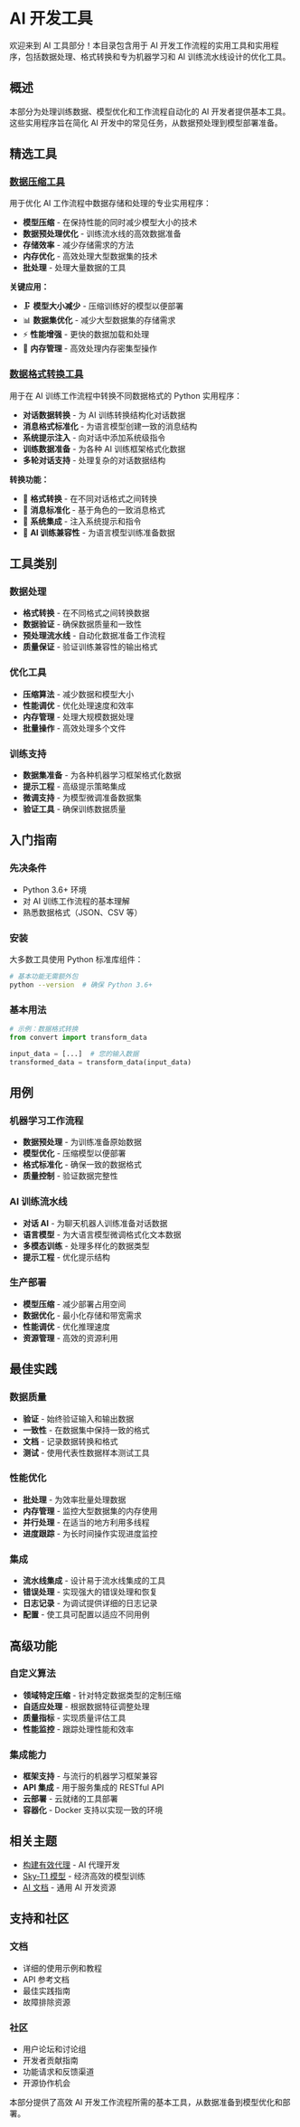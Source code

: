 # AI 开发工具

欢迎来到 AI 工具部分！本目录包含用于 AI 开发工作流程的实用工具和实用程序，包括数据处理、格式转换和专为机器学习和 AI 训练流水线设计的优化工具。

## 概述

本部分为处理训练数据、模型优化和工作流程自动化的 AI 开发者提供基本工具。这些实用程序旨在简化 AI 开发中的常见任务，从数据预处理到模型部署准备。

## 精选工具

### [数据压缩工具](compress.zh.md)

用于优化 AI 工作流程中数据存储和处理的专业实用程序：

- **模型压缩** - 在保持性能的同时减少模型大小的技术
- **数据预处理优化** - 训练流水线的高效数据准备
- **存储效率** - 减少存储需求的方法
- **内存优化** - 高效处理大型数据集的技术
- **批处理** - 处理大量数据的工具

**关键应用：**

- 🗜️ **模型大小减少** - 压缩训练好的模型以便部署
- 📊 **数据集优化** - 减少大型数据集的存储需求
- ⚡ **性能增强** - 更快的数据加载和处理
- 💾 **内存管理** - 高效处理内存密集型操作

### [数据格式转换工具](convert.zh.md)

用于在 AI 训练工作流程中转换不同数据格式的 Python 实用程序：

- **对话数据转换** - 为 AI 训练转换结构化对话数据
- **消息格式标准化** - 为语言模型创建一致的消息结构
- **系统提示注入** - 向对话中添加系统级指令
- **训练数据准备** - 为各种 AI 训练框架格式化数据
- **多轮对话支持** - 处理复杂的对话数据结构

**转换功能：**

- 🔄 **格式转换** - 在不同对话格式之间转换
- 📝 **消息标准化** - 基于角色的一致消息格式
- 🎯 **系统集成** - 注入系统提示和指令
- 🤖 **AI 训练兼容性** - 为语言模型训练准备数据

## 工具类别

### 数据处理

- **格式转换** - 在不同格式之间转换数据
- **数据验证** - 确保数据质量和一致性
- **预处理流水线** - 自动化数据准备工作流程
- **质量保证** - 验证训练兼容性的输出格式

### 优化工具

- **压缩算法** - 减少数据和模型大小
- **性能调优** - 优化处理速度和效率
- **内存管理** - 处理大规模数据处理
- **批量操作** - 高效处理多个文件

### 训练支持

- **数据集准备** - 为各种机器学习框架格式化数据
- **提示工程** - 高级提示策略集成
- **微调支持** - 为模型微调准备数据集
- **验证工具** - 确保训练数据质量

## 入门指南

### 先决条件

- Python 3.6+ 环境
- 对 AI 训练工作流程的基本理解
- 熟悉数据格式（JSON、CSV 等）

### 安装

大多数工具使用 Python 标准库组件：

```bash
# 基本功能无需额外包
python --version  # 确保 Python 3.6+
```

### 基本用法

```python
# 示例：数据格式转换
from convert import transform_data

input_data = [...]  # 您的输入数据
transformed_data = transform_data(input_data)
```

## 用例

### 机器学习工作流程

- **数据预处理** - 为训练准备原始数据
- **模型优化** - 压缩模型以便部署
- **格式标准化** - 确保一致的数据格式
- **质量控制** - 验证数据完整性

### AI 训练流水线

- **对话 AI** - 为聊天机器人训练准备对话数据
- **语言模型** - 为大语言模型微调格式化文本数据
- **多模态训练** - 处理多样化的数据类型
- **提示工程** - 优化提示结构

### 生产部署

- **模型压缩** - 减少部署占用空间
- **数据优化** - 最小化存储和带宽需求
- **性能调优** - 优化推理速度
- **资源管理** - 高效的资源利用

## 最佳实践

### 数据质量

- **验证** - 始终验证输入和输出数据
- **一致性** - 在数据集中保持一致的格式
- **文档** - 记录数据转换和格式
- **测试** - 使用代表性数据样本测试工具

### 性能优化

- **批处理** - 为效率批量处理数据
- **内存管理** - 监控大型数据集的内存使用
- **并行处理** - 在适当的地方利用多线程
- **进度跟踪** - 为长时间操作实现进度监控

### 集成

- **流水线集成** - 设计易于流水线集成的工具
- **错误处理** - 实现强大的错误处理和恢复
- **日志记录** - 为调试提供详细的日志记录
- **配置** - 使工具可配置以适应不同用例

## 高级功能

### 自定义算法

- **领域特定压缩** - 针对特定数据类型的定制压缩
- **自适应处理** - 根据数据特征调整处理
- **质量指标** - 实现质量评估工具
- **性能监控** - 跟踪处理性能和效率

### 集成能力

- **框架支持** - 与流行的机器学习框架兼容
- **API 集成** - 用于服务集成的 RESTful API
- **云部署** - 云就绪的工具部署
- **容器化** - Docker 支持以实现一致的环境

## 相关主题

- [构建有效代理](../building-effective-agents.zh.md) - AI 代理开发
- [Sky-T1 模型](../sky-t1.zh.md) - 经济高效的模型训练
- [AI 文档](../index.zh.md) - 通用 AI 开发资源

## 支持和社区

### 文档

- 详细的使用示例和教程
- API 参考文档
- 最佳实践指南
- 故障排除资源

### 社区

- 用户论坛和讨论组
- 开发者贡献指南
- 功能请求和反馈渠道
- 开源协作机会

本部分提供了高效 AI 开发工作流程所需的基本工具，从数据准备到模型优化和部署。
